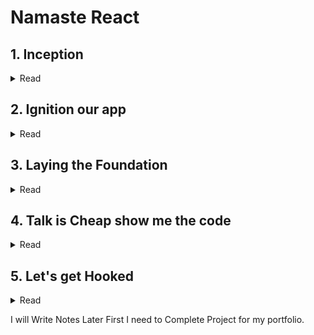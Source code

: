 # Namaste React

## 1. Inception

<details> <summary>Read</summary>

Topics

- Hello world from HTML
- Hello world from Javascript
- Hello world from React

Homework

1.  CDN
2.  Cross Origin

</details>

## 2. Ignition our app

<details> <summary>Read</summary>

Not only React,

React, lot of other packages, lot of other library, and lot of js code making our app Fast.

npm does not have a full form😂

- package.json is a configuration of out npm
- our project depends on lot of packages those packages are dependencies.
- npm take care of the version of those packages

### Bundlers :-

- most important package

what is bundlers:-

html, css, js whole code bundle together.
webpack, parcel, vite these are Bundlers.

- Create react app behind the scenes uses webpack, babel
- We will use parcel

```base
        npm install -D parcel
```

homework:-

1. Dev Dependencies (require in develpment face)
2. Normal Dependencies (use in production also)

parcel : "^2.8.3"

- ^ - npm automatcally updates its minor versions.

parcel : "~2.8.3"

- ~ - npm automatcally updates its minor versions.

package-lock.json

- record every version of the package or dependencies
- package.josn - Keeps approximate version
- package-lock.json - keeps Exact version
- search in integrity in lock.json - that is Hash whatever right now in my machine it's same version deployed in production.

node_modules

- it is huge
- parcel has own dependencies
- every package has its own dependency

### parcel is beast

- does a lot of things
- parcel needs a help of babel also, browserlist also

whatever you can generate don't put on git hub

```bash
        npx parcel index.html
```

- npm - calling a package
- npx - executing the package

CDN - react is not a good way

int termainal Ctrl+C

```bash
        npm install react
```

- see in package.json
- see in nodemodule

```bash
       npm install react-dom
```

remove cdn link
re-run

```bash
        npx parcel index.html
```

```bash
<script type="module scr="./index.js">
```

### parcel :- Read parcel docs GIVE Claps to parcel👏👏👏👏👏👏

- Dev Build
- Local Server
- HMR = Hot module Replacement
- File watching algorithm written in c++
- cashing - Faster Builds
- image optimization
- minification
- Bundling
- Compressing
- Consistant Hashing
- Code splitting
- Differential Bundling (for old browsers)
- Diagnostic
- Error Handling
- Tree shaking
- Lazy mode
- Different Dev and production bundle

Be curious

for production builds remove main : "index.js" from package.json

server also install nodemodule for its own.

```bash
"browserlist": [
    "last 2 chrome version",
    "last 2 firefox version"
  ],
```

browserlist.dev website - search last 2 chrome versions

we see this episode our own create react app.

</details>

## 3. Laying the Foundation

<details><summary>Read</summary>

### part-1

npx parcel index.html this is lengthy

we short command so in package.json

```base
        "script": {
                "start" : "parcel index.html",
                "build" : "parcel build index.html"
        }
```

If you are going to new company work on new project don't know how to start

- -> go to package.json
- -> find script
- -> you will get it the exact command to run the project

to start the project "run" is optional

```base
        npm run start
```

to build the project "run" is required

```base
        npm run build
```

Just like dom element react has react element.
kind of equelant to dom element.

react element end of the object. When they render the element to the dom it became HTML.

### part - 3

when react was build this is core of react

```base
const heading = React.createElement("h1", {id: "heading"}, "Namaste React");
console.log(heading);
```

facebook developer create JSX

- Javascript syntex to create React element
- JSX is not part of React. JSX different React is Different.
- we can write React without JSX. Bus jsx make developer life easy.
- jsx is conversion where the html and js merge together.

```base
        const jsxheading = <h1>Namaste React Using JSX</h1>;
```

this is not html this is valid jsx.
jsx- is not HTML in JS

- jsx is different
- HTML is different
- React is different
- Everything is different 😂

JSX - HTML like or XML - like syntex.

We code for Humans(developers) then Machine.

in browser console

```base
const number = 8;
```

```base
const heading = <h1 className="heading" tabIndex={1}>Namste React Using JSX</h1>;
```

js engine does not understand jsx. But js engine understand Ecma Script.

But how jsx work in my code

- Because of Parcel
- Even before the code goes to the js engine it is transpiled.
  and JS engine receive the code the Browser can understand.
- parcel is like manager in that it is happening by babel.
- babel is not create by facebook

JSX => React.createElement => React Element - JS Object => HTML Element(render)

Visit babel website.

- babel worklike abstract syntex tree
- not only coverting into react element. It is also work ES6 code understands in older browser.
- lot transpilation
- npm library (view library)
- go read doc in babel website.

homework

- how to use imagetag, imagesrc, anchor tag

Extension Akshay use

- prttier - code formatter
- Bracket pair colorization Toggle
- Es lint
- Better comments

### part - 4

Everythin in React are component - True

- header
- footer
- title
- card

Two tyep

- Class based components - OLD way (nobody uses now) (such a pain)
- Funtional components - New way (99.99% people use)

React funtional component is just a normal javascript function

- Function compont name it First letter capitals

```base
        const HeadingComponent = () => {
                return <h1>Namaste React Functional Component</h1>;
        }
```

this is functional component.

- a function that return a jsx code is functional components
- jsx is also react element So, a function that return a React element is React funtional component.

```base
        root.render(<HeadingComponent/>);
```

this is syntex that babel understand.

What is Component Composition :-

```base
const Title = () = (
        <h1 className="head"> Namaste React </h1>
)
        const HeadingComponent = () => {
                return (<div>
                <Title>
                <h1>Namaste React Functional Component</h1>;
                </div>)
        }
        const root = ReactDOM.createRoot(document.getElementById("root"));
        root.render(<HeadingComponent>);
```

This is Component composition

- Component used in side Component
- You Composing two component one in another.

Arrow Function is the Industry Standard.

We can run every piece of Javascript code in that culrybraces in React.

jsx is mix of HTML and Javascript.

```base
        <div>
                {// here}
                <h1>Namaste</h1>
        </div>
```

we can put element into jsx or jsx into element function component in react.

if it create loop Browser will crash.

```base
        const data = api.getData();
        const HeadingComponent = () => {
                return (<div>
                {data}
                <h1>Namaste React Functional Component</h1>;
                </div>)
        }
```

if api has some malisious codes it will run in browser. It is called cross site script.

It can steal cookies, session value.

Bus JSX takes care of Injection Attacks.

JSX will Escape it.

Sanitizing the data and will pass it.

JSX prevents from cross site script attack for free

What are make web app fast not only React, it has babel, JSX

We don't even Deep dive into React.

</details>

## 4. Talk is Cheap show me the code

<details>
<summary>Read</summary>

### part - 1

We are Going to make food order app

- What should you use in your planning
- If is a plan is good, code is very easy to write

1. what are you going to build
2. what are process build
3. how it would look like

draw a layout of the UI in note

let us do low level design

header

- logo
- New Item
- cart

Body

- Search
- Restaurant Container
- Restaurant card

footer

- Copyright
- Links
- Address
- Contact

we can't write inline css in JSX. We can only write inline css by Javascript Object.

```base
        style={{backroundColor: "#f0f0f0"}}
```

- first curly braces for JS code
- inner curly braces for JS Object

### part - 2

Props - short form of properties

- at the end of the day a normal argument to the function
- passing props to component equals to passing argument to the function

```base
        const RestaurantCard = (props)=>{
                console.log(props);
                return (<h3>{props.resName}</h3>);
        }
```

```base
        <RestaurantCard resName="Meghana Foods" cuisins="Briyani, North Indian, Asian"/>
        <RestaurantCard resName="KFC" cuisins="Burger, FastFood"/>
```

it will print both of the props

we can write also write like this

```base
        const RestaurantCard = (resName, cuisins)=>{
                return (<div>
                        <h3>{resName}</h3>
                        <h3>{cuisins}</h3>
                </div>);
        }
```

some cool developer destructure and using like this.

```base
        const RestaurantCard = (props)=>{
                const { resName, cuisins } = props;
                return (<div>
                        <h3>{resName}</h3>
                        <h3>{cuisins}</h3>
                </div>);
        }
```

this is just javascript, not react doing this

### Config Driven UI

- The UI chennai has seperate offer, Mumbai has seperate, Kolkatta has seperate some cities don't have offer
- How UI like that

- Our website Driven by data
- this is Known as config driven UI
- If delhi has different courosal My backend api
- all UI driven by config
  - Api data is config
  - -> can be different for delhi
  - -> can be different for Mumbai
  - -> Some Plase won't show that UI
- According to the data comming from backend the UI is changed. This is known as config Driven UI.

Lot of Company Uses It.

can be set Different color of backround for various places.

UI layer, Data layer both of them makes an application

```base
        const resList = [{
                data: {
                        id: 1,
                        name: "Meghana food",
                        cuisines: ["Burger", "Biriyani", "American"],
                        avgRating: 5,
                        costForTwo: 300,
                        deliveryTime: "30 minutes",
                        cloudinary_imageid: "goevzinldbotvpn3xid1"
                }
        },
        {
                data: {
                        id: 2,
                        name: "KFC",
                        cuisines: ["Burger", "Chicken","American"],
                        avgRating: 5,
                        costForTwo: 200,
                        deliveryTime: "30 minutes",
                        cloudinary_imageid: "goevzinldbotvpn3xid1"
                }
        },
        {
                data: { id: 3,
                        name: "Burger King",
                        cuisines: ["Burger", "Biriyani"],
                        avgRating: 5,
                        costForTwo: 300,
                        deliveryTime: "20 minutes",
                        cloudinary_imageid: "goevzinldbotvpn3xid1"
                }
        }];
        <RestaurantCard resData={resList[0]} />
        <RestaurantCard resData={resList[1]} />
```

inside of the component

```base
        const {resData} = props;
return(<div>
     <h3>{resData.data.name}</h3>
     <h3>{resData.data.cuisines.join(", ")}</h3>
     <h3>{resData.data.avgRating}</h3>
     <h3>{resData.data.costForTwo/100}</h3>
     <h3>{resData.data.deliveryTime}</h3>
</div>)

```

if you put in image in website you need to use CDN,

Swiggy uses res.cloudinary.com

```base
        <h3>{res.cloudinary.com+ resData.data.cloudinary_imageid}</h3>
```

when you Build a production readu app you have to write reusable components.

Clean the mess our code write like that cool developer

```base
const { cloudinary_imageid, name, avgRating, cuisines, costForTwo, deliveryTime } = resData?.data;
```

Instead of using for(i) we can use map

```base
        <div>
                {
                resList.map((restaurant)=>(<RestaurantCard key={restaurant.data.id} resData={restaurant}>));
                }
        </div>
```

if we put key for iterated element warning will remove

Whenever you are looping anything of anylist you have to use give a key.

Container

- ->1, id 1
- ->2, id 2
- ->3, id 3

react optimize it's render cycle

why should key uniquely represent it.

suppose we didn't use key new RestaurantCard came in

If we didn't give key react don't know which RestaurantCard.

So it re-render all component.

it will treat like all RestaurantCard are same.

If you give each of them uniue id
React now id1, 2,3, 4,5 already there

so give unique key

Never Use Index as Key in react in offical documentation

not using key(not Acceptable) < Index as key (not recommended) < unique id (best practise)

</details>

## 5. Let's get Hooked

<details>
<summary>Read</summary>

Everything React can do, you can do that using normal HTML, CSS, JavaScript then why react?

The beauty of the framework (or) library is makes the developer life is Easy

Writing less code More on the webpage this is the major job of UI, Library, Framework is

react makes your coding experience make fast and optimizing something on the webpage.

The thing hapen very fast

### part-1

Before that Hooked

Best practise is seperate files for seperate component

All the source code keep on the src folder

(we can code without src folder but)

best practise is make seperate folder for every component

- first human then machine

your project have thousands of components

>        >src
>           >components
>           App.js

- -> it is not mandatory
- -> it is upon the developers, project Maintainers, upon to You

It is folled in Industry

> React folder Structure

visit website and research

- -> Grouping by features
- -> Grouping by file type
- -> Avoid too much nesting
- -> Don't Over think it

>        >src
>           >components
>              Body.js
>              Header.jsx
>           App.js

we can use jsx extension

Before import Header components from App.js we want to Export Header from Header.js file

Always Export First and Import next

> import Header from "./components/Header.js";

even if you didn't put js extension here it will work

- Whenever you have hardcoded data you never keep in components
- This is Industry Standard
- URL is also Hard coded data image logo also

Where should keep that

>       >Utils

some people use common folder

>       >utils
>         constant.js
>         mockData.js

it is default export

```base
        export default resList;
```

it is default import

```base
        export default resList;
```

it is named export

```base
        export const CDN_URL = "url";
```

it is named import

```base
        import { CDN_URL } from "./filepath"
```

- Named export can do multiple times
- default export can only do one time per file

### part - 2

</details>

I will Write Notes Later First I need to Complete Project for my portfolio.
